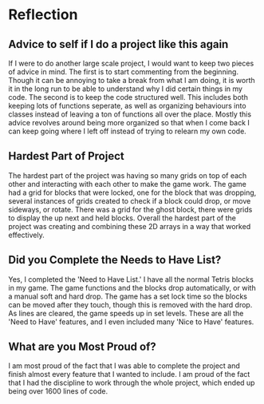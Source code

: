 # Reflection

## Advice to self if I do a project like this again

If I were to do another large scale project, I would want to keep two pieces of advice in mind. The first is to start commenting from the beginning. Though it can be annoying to take a break from what I am doing, it is worth it in the long run to be able to understand why I did certain things in my code. The second is to keep the code structured well. This includes both keeping lots of functions seperate, as well as organizing behaviours into classes instead of leaving a ton of functions all over the place. Mostly this advice revolves around being more organized so that when I come back I can keep going where I left off instead of trying to relearn my own code.

## Hardest Part of Project

The hardest part of the project was having so many grids on top of each other and interacting with each other to make the game work. The game had a grid for blocks that were locked, one for the block that was dropping, several instances of grids created to check if a block could drop, or move sideways, or rotate. There was a grid for the ghost block, there were grids to display the up next and held blocks. Overall the hardest part of the project was creating and combining these 2D arrays in a way that worked effectively.

## Did you Complete the Needs to Have List?

Yes, I completed the 'Need to Have List.' I have all the normal Tetris blocks in my game. The game functions and the blocks drop automatically, or with a manual soft and hard drop. The game has a set lock time so the blocks can be moved after they touch, though this is removed with the hard drop. As lines are cleared, the game speeds up in set levels. These are all the 'Need to Have' features, and I even included many 'Nice to Have' features.


## What are you Most Proud of?

I am most proud of the fact that I was able to complete the project and finish almost every feature that I wanted to include. I am proud of the fact that I had the discipline to work through the whole project, which ended up being over 1600 lines of code.
